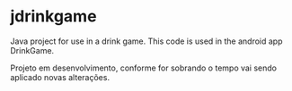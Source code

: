 # jdrinkgame
Java project for use in a drink game. This code is used in the android app DrinkGame.

Projeto em desenvolvimento, conforme for sobrando o tempo vai sendo aplicado novas alterações.
